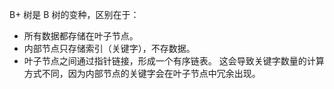 B+ 树是 B 树的变种，区别在于：
*   所有数据都存储在叶子节点。
*   内部节点只存储索引（关键字），不存数据。
*   叶子节点之间通过指针链接，形成一个有序链表。
这会导致关键字数量的计算方式不同，因为内部节点的关键字会在叶子节点中冗余出现。